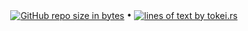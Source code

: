 <p align="center">
  <a href="#"><img src="https://img.shields.io/github/repo-size/andry81-stats/gh-action--accum-gh-rate-limits--gh-stats?logo=github" valign="middle" alt="GitHub repo size in bytes" /></a>
• <a href="https://github.com/XAMPPRocky/tokei"><img src="https://tokei.rs/b1/github/andry81-stats/gh-action--accum-gh-rate-limits--gh-stats?category=lines" valign="middle" alt="lines of text by tokei.rs" /></a>
